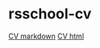 # rsschool-cv
[CV markdown](https://aguloff.github.io/rsschool-cv/cv 'link to my cv')
[CV html](https://aguloff.github.io/rsschool-cv/ 'link to my cv html')
